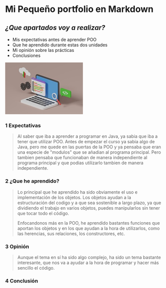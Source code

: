 # **Mi Pequeño portfolio en Markdown**

## _¿Que apartados voy a realizar?_

- Mis expectativas antes de aprender POO 
- Que he aprendido durante estas dos unidades
- Mi opinión sobre las prácticas
- Conclusiones

![Error al cargar la imagen ](POO.jpg)

### 1 Expectativas 
>Al saber que iba a aprender a programar en Java, ya sabia que iba a tener que utilizar POO.
>Antes de empezar el curso ya sabia algo de Java, pero me quede en las puertas de la POO y ya pensaba
>que eran una especie de "modulos" que se añadian al programa principal.
>Pero tambien pensaba que funcionaban de manera independiente al programa principal y que podias utilizarlo
>tambien de manera independiente.
### 2 ¿Que he aprendido?
>Lo principal que he aprendido ha sido obviamente el uso e implementación de los objetos. Los objetos 
>ayudan a la estructuración del codigo y a que sea sostenible a largo plazo, ya que dividiendo el trabajo
>en varios objetos, puedes manipularlos sin tener que tocar todo el código.
>
>Enfocandonos más en la POO, he aprendido bastantes funciones que aportan los objetos y en los que ayudan
>a la hora de utilizarlos, como las herencias, sus relaciones, los constructores, etc.
### 3 Opinión
>Aunque el tema en sí ha sido algo complejo, ha sido un tema bastante interesante, que nos va a ayudar a la hora de programar y hacer más sencillo el código. 
>
>
### 4 Conclusión